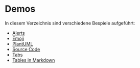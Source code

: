 # Demos

In diesem Verzeichnis sind verschiedene Bespiele aufgeführt:

* [Alerts](./demos/alerts.md)
* [Emoji](./demos/emoji.md)
* [PlantUML](./demos/plantUML.md)
* [Source Code](./demos/syntaxHighlightning.md)
* [Tabs](./demos/tabbed.md)
* [Tables in Markdown](./demos/tables.md)

<!-- * [Katex](./demos/katex.md)
* [Mermaid](./demos/mermaid.md)
* [Embedding PDF](./demos/pdfEmbedding.md) 
-->